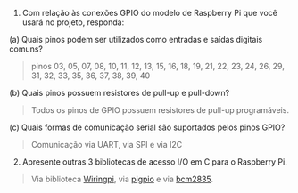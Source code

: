 1. Com relação às conexões GPIO do modelo de Raspberry Pi que você usará no projeto, responda:

(a) Quais pinos podem ser utilizados como entradas e saídas digitais comuns?

> pinos 03, 05, 07, 08, 10, 11, 12, 13, 15, 16, 18, 19, 21, 22, 23, 24, 26, 29, 31, 32, 33, 35, 36, 37, 38, 39, 40

(b) Quais pinos possuem resistores de pull-up e pull-down?

> Todos os pinos de GPIO possuem resistores de pull-up programáveis.

(c) Quais formas de comunicação serial são suportados pelos pinos GPIO?

> Comunicação via UART, via SPI e via I2C

2. Apresente outras 3 bibliotecas de acesso I/O em C para o Raspberry Pi.

> Via biblioteca [Wiringpi](http://wiringpi.com/), via [pigpio](http://abyz.me.uk/rpi/pigpio/index.html) e via [bcm2835](http://www.airspayce.com/mikem/bcm2835/).
